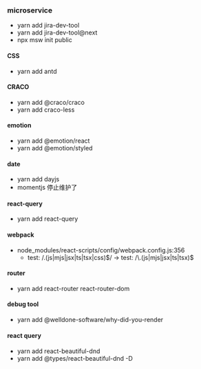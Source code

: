 ### microservice

- yarn add jira-dev-tool
- yarn add jira-dev-tool@next
- npx msw init public

#### CSS

- yarn add antd

#### CRACO

- yarn add @craco/craco
- yarn add craco-less

#### emotion

- yarn add @emotion/react
- yarn add @emotion/styled

#### date

- yarn add dayjs
- momentjs 停止维护了

#### react-query

- yarn add react-query

#### webpack

- node_modules/react-scripts/config/webpack.config.js:356
  - test: /\.(js|mjs|jsx|ts|tsx|css)$/ -> test: /\.(js|mjs|jsx|ts|tsx)$

#### router

- yarn add react-router react-router-dom

#### debug tool

- yarn add @welldone-software/why-did-you-render

#### react query


#### 
- yarn add react-beautiful-dnd
- yarn add @types/react-beautiful-dnd -D